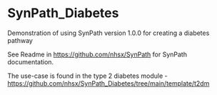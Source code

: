 # SynPath_Diabetes
Demonstration of using SynPath version 1.0.0 for creating a diabetes pathway

See Readme in https://github.com/nhsx/SynPath for SynPath documentation.

The use-case is found in the type 2 diabetes module - https://github.com/nhsx/SynPath_Diabetes/tree/main/template/t2dm
